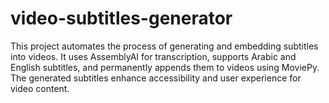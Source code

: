 # video-subtitles-generator
This project automates the process of generating and embedding subtitles into videos. It uses AssemblyAI for transcription, supports Arabic and English subtitles, and permanently appends them to videos using MoviePy. The generated subtitles enhance accessibility and user experience for video content.
